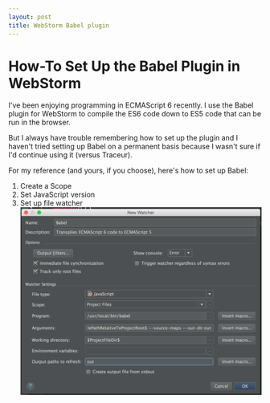```yaml
---
layout: post
title: WebStorm Babel plugin
---
```


# How-To Set Up the Babel Plugin in WebStorm

I've been enjoying programming in ECMAScript 6 recently.  I use the Babel plugin for WebStorm to compile the ES6 code down
to ES5 code that can be run in the browser.

But I always have trouble remembering how to set up the plugin and I haven't tried setting up Babel on a permanent basis
because I wasn't sure if I'd continue using it (versus Traceur).

For my reference (and yours, if you choose), here's how to set up Babel:
1. Create a Scope
2. Set JavaScript version
3. Set up file watcher  
![alt text](https://raw.githubusercontent.com/gwmccull/gwmccull.github.io/master/images/2015-06-03_babel_preferences.png "WebStorm Preferences")

